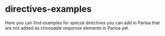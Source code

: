 # directives-examples

Here you can find examples for special directives you can add in Parloa 
that are not added as choosable response elements in Parloa yet.

